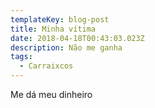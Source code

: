 ```yaml
---
templateKey: blog-post
title: Minha vítima
date: 2018-04-18T00:43:03.023Z
description: Não me ganha
tags:
  - Carraixcos
---
```

Me dá meu dinheiro
